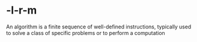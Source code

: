 # -l-r-m
An algorithm is a finite sequence of well-defined instructions, typically used to solve a class of specific problems or to perform a computation
